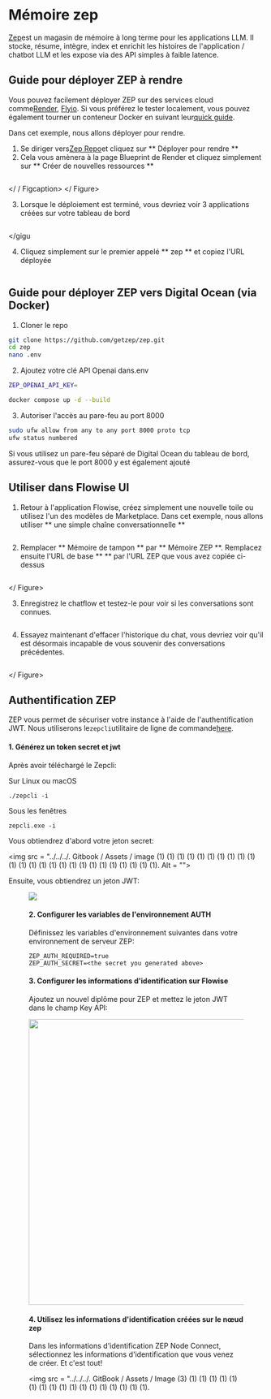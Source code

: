 # Mémoire zep

[Zep](https://github.com/getzep/zep)est un magasin de mémoire à long terme pour les applications LLM. Il stocke, résume, intègre, index et enrichit les histoires de l'application / chatbot LLM et les expose via des API simples à faible latence.

## Guide pour déployer ZEP à rendre

Vous pouvez facilement déployer ZEP sur des services cloud comme[Render](https://render.com/), [Flyio](https://fly.io/). Si vous préférez le tester localement, vous pouvez également tourner un conteneur Docker en suivant leur[quick guide](https://github.com/getzep/zep#quick-start).

Dans cet exemple, nous allons déployer pour rendre.

1. Se diriger vers[Zep Repo](https://github.com/getzep/zep#quick-start)et cliquez sur ** Déployer pour rendre **
2. Cela vous amènera à la page Blueprint de Render et cliquez simplement sur ** Créer de nouvelles ressources **

<gigne> <img src = "../../../. Gitbook / Assets / Image (21) (1) (1) (1) .png" alt = ""> <Figcaption> </ / Figcaption> </ Figure>

3. Lorsque le déploiement est terminé, vous devriez voir 3 applications créées sur votre tableau de bord

<gigne> <img src = "../../../. GitBook / Assets / Image (1) (2) .png" alt = ""> <figcaption> </gigcaption> </gigu

4. Cliquez simplement sur le premier appelé ** zep ** et copiez l'URL déployée

<gigne> <img src = "../../../. GitBook / Assets / Image (38) (1) .png" alt = ""> <figcaption> </figcaption> </gigust>

## Guide pour déployer ZEP vers Digital Ocean (via Docker)

1. Cloner le repo

```bash
git clone https://github.com/getzep/zep.git
cd zep
nano .env

```

2. Ajoutez votre clé API Openai dans.env

```bash
ZEP_OPENAI_API_KEY=

```

```bash
docker compose up -d --build
```

3. Autoriser l'accès au pare-feu au port 8000

```bash
sudo ufw allow from any to any port 8000 proto tcp
ufw status numbered
```

Si vous utilisez un pare-feu séparé de Digital Ocean du tableau de bord, assurez-vous que le port 8000 y est également ajouté

## Utiliser dans Flowise UI

1. Retour à l'application Flowise, créez simplement une nouvelle toile ou utilisez l'un des modèles de Marketplace. Dans cet exemple, nous allons utiliser ** une simple chaîne conversationnelle **

<gigne> <img src = "../../../. GitBook / Assets / Untitled (3) (1) .png" alt = ""> <Figcaption> </gigcaption> </gigust>

2. Remplacer ** Mémoire de tampon ** par ** Mémoire ZEP **. Remplacez ensuite l'URL de base ** ** par l'URL ZEP que vous avez copiée ci-dessus

<gigne> <img src = "../../../. GitBook / Assets / Untitled (5) .png" alt = ""> <Figcaption> </gigcaption> </ Figure>

3. Enregistrez le chatflow et testez-le pour voir si les conversations sont connues.

<gigne> <img src = "../../../. GitBook / Assets / Image (27) .png" alt = ""> <Figcaption> </gigcaption> </gigne>

4. Essayez maintenant d'effacer l'historique du chat, vous devriez voir qu'il est désormais incapable de vous souvenir des conversations précédentes.

<gigne> <img src = "../../../. Gitbook / Assets / Image (8) (1) (1) (1) (1) (1) (1) (1) (1) (1) (1) (1) .png" alt = ""> <Figcaption> </figcaption> </ Figure>

## Authentification ZEP

ZEP vous permet de sécuriser votre instance à l'aide de l'authentification JWT. Nous utiliserons le`zepcli`utilitaire de ligne de commande[here](https://github.com/getzep/zepcli/releases).

#### 1. Générez un token secret et jwt <a href = "# id-1-generate-a-secret-and-the-jwt-token" id = "id-1-generate-a-secret-and-the-jwt-token"> </a>

Après avoir téléchargé le Zepcli:

Sur Linux ou macOS

```
./zepcli -i
```

Sous les fenêtres

```
zepcli.exe -i
```

Vous obtiendrez d'abord votre jeton secret:

<gigne> <img src = "../../../. Gitbook / Assets / image (1) (1) (1) (1) (1) (1) (1) (1) (1) (1) (1) (1) (1) (1) (1) (1) (1) (1) (1) (1) (1) (1) (1) (1) (1). Alt = ""> <Figcaption> </figcaption> </gigne>

Ensuite, vous obtiendrez un jeton JWT:

<Figure> <img src = "../../../. Gitbook / Assets / Image (1) (1) (1) (1) (1) (1) (1) (1) (1) (1) (1) (1) (1) (1) (1) (1) (1) (1) (1) (1) (1) (1) (1) (1) (1). Alt = ""> <Figcaption> </figcaption> </gigne>

#### 2. Configurer les variables de l'environnement AUTH <a href = "# id-2-configure-Auth-Environment-Variables" id = "id-2-Configure-Auth-Environment-Variables"> </a>

Définissez les variables d'environnement suivantes dans votre environnement de serveur ZEP:

```
ZEP_AUTH_REQUIRED=true
ZEP_AUTH_SECRET=<the secret you generated above>
```

#### 3. Configurer les informations d'identification sur Flowise <a href = "# id-2-configure-Auth-Environment-Variables" id = "id-2-Configure-Auth-Environment-Variables"> </a>

Ajoutez un nouvel diplôme pour ZEP et mettez le jeton JWT dans le champ Key API:

<gigne> <img src = "../../../. Gitbook / Assets / Image (2) (1) (1) (1) (1) (1) (1) (1) (1) (1) (1) (1) (1) (1) (1) (1) (1) (1) (1) (1) (1) .png" Alt = "" width = "563"> <Figcaption> </gigcaption> </gigust>

#### 4. Utilisez les informations d'identification créées sur le nœud zep <a href = "# id-2-configure-Auth-Environment-Variables" id = "id-2-Configure-Auth-Environment-Variables"> </a>

Dans les informations d'identification ZEP Node Connect, sélectionnez les informations d'identification que vous venez de créer. Et c'est tout!

<gigne> <img src = "../../../. GitBook / Assets / Image (3) (1) (1) (1) (1) (1) (1) (1) (1) (1) (1) (1) (1) (1) (1) (1) (1) (1).
